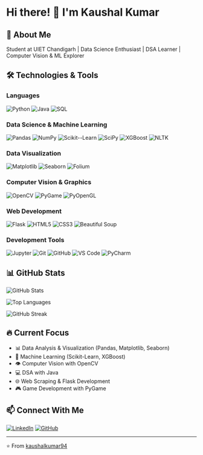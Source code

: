 # Hi there! 👋 I'm Kaushal Kumar

## 🚀 About Me
Student at UIET Chandigarh | Data Science Enthusiast | DSA Learner | Computer Vision & ML Explorer

## 🛠️ Technologies & Tools

### Languages
![Python](https://img.shields.io/badge/Python-3776AB?style=for-the-badge&logo=python&logoColor=white)
![Java](https://img.shields.io/badge/Java-ED8B00?style=for-the-badge&logo=openjdk&logoColor=white)
![SQL](https://img.shields.io/badge/SQL-4479A1?style=for-the-badge&logo=mysql&logoColor=white)

### Data Science & Machine Learning
![Pandas](https://img.shields.io/badge/Pandas-150458?style=for-the-badge&logo=pandas&logoColor=white)
![NumPy](https://img.shields.io/badge/NumPy-013243?style=for-the-badge&logo=numpy&logoColor=white)
![Scikit--Learn](https://img.shields.io/badge/Scikit--Learn-F7931E?style=for-the-badge&logo=scikit-learn&logoColor=white)
![SciPy](https://img.shields.io/badge/SciPy-8CAAE6?style=for-the-badge&logo=scipy&logoColor=white)
![XGBoost](https://img.shields.io/badge/XGBoost-337AB7?style=for-the-badge&logo=xgboost&logoColor=white)
![NLTK](https://img.shields.io/badge/NLTK-154f3c?style=for-the-badge&logo=python&logoColor=white)

### Data Visualization
![Matplotlib](https://img.shields.io/badge/Matplotlib-11557c?style=for-the-badge&logo=python&logoColor=white)
![Seaborn](https://img.shields.io/badge/Seaborn-3776AB?style=for-the-badge&logo=python&logoColor=white)
![Folium](https://img.shields.io/badge/Folium-77B829?style=for-the-badge&logo=leaflet&logoColor=white)

### Computer Vision & Graphics
![OpenCV](https://img.shields.io/badge/OpenCV-5C3EE8?style=for-the-badge&logo=opencv&logoColor=white)
![PyGame](https://img.shields.io/badge/PyGame-3776AB?style=for-the-badge&logo=python&logoColor=white)
![PyOpenGL](https://img.shields.io/badge/PyOpenGL-990000?style=for-the-badge&logo=opengl&logoColor=white)

### Web Development
![Flask](https://img.shields.io/badge/Flask-000000?style=for-the-badge&logo=flask&logoColor=white)
![HTML5](https://img.shields.io/badge/HTML5-E34F26?style=for-the-badge&logo=html5&logoColor=white)
![CSS3](https://img.shields.io/badge/CSS3-1572B6?style=for-the-badge&logo=css3&logoColor=white)
![Beautiful Soup](https://img.shields.io/badge/Beautiful_Soup-3776AB?style=for-the-badge&logo=python&logoColor=white)

### Development Tools
![Jupyter](https://img.shields.io/badge/Jupyter-F37626?style=for-the-badge&logo=jupyter&logoColor=white)
![Git](https://img.shields.io/badge/Git-F05032?style=for-the-badge&logo=git&logoColor=white)
![GitHub](https://img.shields.io/badge/GitHub-181717?style=for-the-badge&logo=github&logoColor=white)
![VS Code](https://img.shields.io/badge/VS_Code-007ACC?style=for-the-badge&logo=visual-studio-code&logoColor=white)
![PyCharm](https://img.shields.io/badge/PyCharm-000000?style=for-the-badge&logo=pycharm&logoColor=white)

## 📊 GitHub Stats

![GitHub Stats](https://github-readme-stats.vercel.app/api?username=kaushalkumar94&show_icons=true&theme=radical)

![Top Languages](https://github-readme-stats.vercel.app/api/top-langs/?username=kaushalkumar94&layout=compact&theme=radical)

![GitHub Streak](https://github-readme-streak-stats.herokuapp.com/?user=kaushalkumar94&theme=radical)

## 🔥 Current Focus
- 📊 Data Analysis & Visualization (Pandas, Matplotlib, Seaborn)
- 🤖 Machine Learning (Scikit-Learn, XGBoost)
- 👁️ Computer Vision with OpenCV
- 💻 DSA with Java
- 🌐 Web Scraping & Flask Development
- 🎮 Game Development with PyGame

## 📫 Connect With Me
[![LinkedIn](https://img.shields.io/badge/LinkedIn-0077B5?style=for-the-badge&logo=linkedin&logoColor=white)](https://www.linkedin.com/in/kaushal-kumar-287898275)
[![GitHub](https://img.shields.io/badge/GitHub-181717?style=for-the-badge&logo=github&logoColor=white)](https://github.com/kaushalkumar94)

---
⭐️ From [kaushalkumar94](https://github.com/kaushalkumar94)
